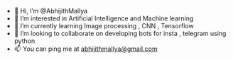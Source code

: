 - 👋 Hi, I’m @AbhijithMallya
- 👀 I’m interested in Artificial Intelligence and Machine learning
- 🌱 I’m currently learning Image processing , CNN , Tensorflow
- 💞️ I’m looking to collaborate on developing bots for insta , telegram using python
- 📫 You can ping me at abhijithmallya@gmail.com

<!---
AbhijithMallya/AbhijithMallya is a ✨ special ✨ repository because its `README.md` (this file) appears on your GitHub profile.
You can click the Preview link to take a look at your changes.
--->
